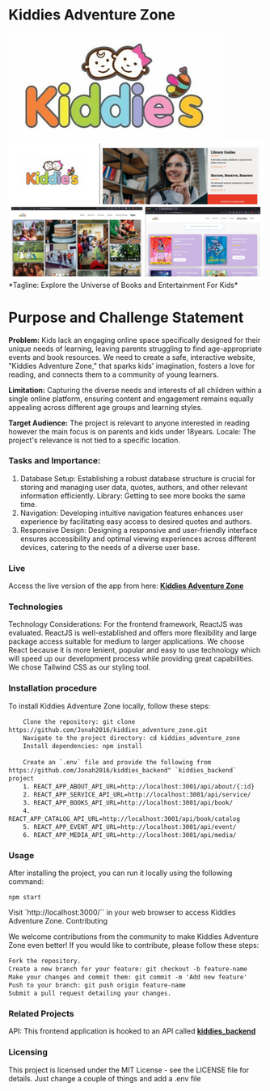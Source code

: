 # Kiddies Adventure Zone

<img src="./readme/logo.jpeg">
<img src="./readme/about.jpg">
*Tagline: Explore the Universe of Books and Entertainment For Kids*

# Purpose and Challenge Statement

<b>Problem:</b>
Kids lack an engaging online space specifically designed for their unique needs of learning, leaving parents struggling to find age-appropriate events and book resources. We need to create a safe, interactive website, "Kiddies Adventure Zone," that sparks kids' imagination, fosters a love for reading, and connects them to a community of young learners.

<b>Limitation:</b>
Capturing the diverse needs and interests of all children within a single online platform, ensuring content and engagement remains equally appealing across different age groups and learning styles.

<b>Target Audience:</b>
The project is relevant to anyone interested in reading however the main focus is on parents and kids under 18years.
Locale: The project's relevance is not tied to a specific location.

### Tasks and Importance:

1. Database Setup: Establishing a robust database structure is crucial for storing and managing user data, quotes, authors, and other relevant information efficiently.
   Library: Getting to see more books the same time.
2. Navigation: Developing intuitive navigation features enhances user experience by facilitating easy access to desired quotes and authors.
3. Responsive Design: Designing a responsive and user-friendly interface ensures accessibility and optimal viewing experiences across different devices, catering to the needs of a diverse user base.

### Live

Access the live version of the app from here: <b><a href="https://jonah2016.github.io/kiddies_zone/">Kiddies Adventure Zone</a></b>

### Technologies

Technology Considerations: For the frontend framework, ReactJS was evaluated. ReactJS is well-established and offers more flexibility and large package access suitable for medium to larger applications. We choose React because it is more lenient, popular and easy to use technology which will speed up our development process while providing great capabilities. We chose Tailwind CSS as our styling tool.

### Installation procedure

To install Kiddies Adventure Zone locally, follow these steps:

```
    Clone the repository: git clone https://github.com/Jonah2016/kiddies_adventure_zone.git
    Navigate to the project directory: cd kiddies_adventure_zone
    Install dependencies: npm install

    Create an `.env` file and provide the following from https://github.com/Jonah2016/kiddies_backend" `kiddies_backend` project
    1. REACT_APP_ABOUT_API_URL=http://localhost:3001/api/about/{:id}
    2. REACT_APP_SERVICE_API_URL=http://localhost:3001/api/service/
    3. REACT_APP_BOOKS_API_URL=http://localhost:3001/api/book/
    4. REACT_APP_CATALOG_API_URL=http://localhost:3001/api/book/catalog
    5. REACT_APP_EVENT_API_URL=http://localhost:3001/api/event/
    6. REACT_APP_MEDIA_API_URL=http://localhost:3001/api/media/
```

### Usage

After installing the project, you can run it locally using the following command:

```
npm start
```

Visit `http://localhost:3000/`` in your web browser to access Kiddies Adventure Zone.
Contributing

We welcome contributions from the community to make Kiddies Adventure Zone even better! If you would like to contribute, please follow these steps:

    Fork the repository.
    Create a new branch for your feature: git checkout -b feature-name
    Make your changes and commit them: git commit -m 'Add new feature'
    Push to your branch: git push origin feature-name
    Submit a pull request detailing your changes.

### Related Projects

API: This frontend application is hooked to an API called <b><a href="https://github.com/Jonah2016/kiddies_backend">kiddies_backend</a></b>

### Licensing

This project is licensed under the MIT License - see the LICENSE file for details. Just change a couple of things and add a .env file
